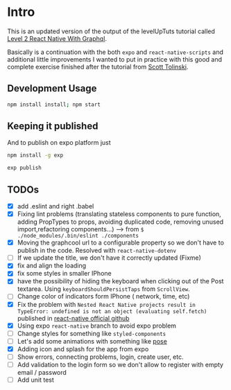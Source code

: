 # Intro

This is an updated version of the output of the levelUpTuts tutorial called [Level 2 React Native With Graphql](https://www.leveluptutorials.com/tutorials/level-2-react-native-with-graphql).

Basically is a continuation with the both `expo` and `react-native-scripts` and additional little improvements I wanted to put in practice with this good and complete exercise finished after the tutorial from [Scott Tolinski](http://scotttolinski.com/).

## Development Usage

```bash
npm install install; npm start
```

## Keeping it published

And to publish on expo platform just

```bash
npm install -g exp
```

```bash
exp publish
```

## TODOs

* [x] add .eslint and right .babel
* [x] Fixing lint problems (translating stateless components to pure function, adding PropTypes to props, avoiding duplicated code, removing unused import,refactoring components...) --> from `$ ./node_modules/.bin/eslint ./components`
* [x] Moving the graphcool url to a configurable property so we don't have to publish in the code. Resolved with `react-native-dotenv`
* [ ] If we update the title, we don't have it correctly updated (Fixme)
* [x] fix and align the loading
* [x] fix some styles in smaller IPhone
* [x] have the possibility of hiding the keyboard when clicking out of the Post textarea. Using `keyboardShouldPersistTaps` from `ScrollView`.
* [ ] Change color of indicators form IPhone ( network, time, etc)
* [x] Fix the problem with `Nested React Native projects result in TypeError: undefined is not an object (evaluating self.fetch)` published in [react-native official github](https://github.com/facebook/react-native/issues/9599)
* [x] Using expo `react-native` branch to avoid expo problem
* [ ] Change styles for something like `styled-components`
* [ ] Let's add some animations with something like [pose](https://popmotion.io/pose/learn/native-get-started/)
* [x] Adding icon and splash for the app from expo
* [ ] Show errors, connecting problems, login, create user, etc.
* [ ] Add validation to the login form so we don't allow to register with empty email / password
* [ ] Add unit test
